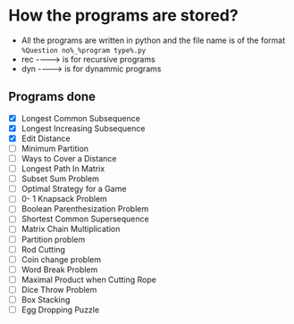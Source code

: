 # How the programs are stored? 

- All the programs are written in python and the file name is of the format ` %Question no%_%program type%.py `
- rec ----> is for recursive programs 
- dyn ----> is for dynammic programs

## Programs done

- [x] Longest Common Subsequence 
- [x] Longest Increasing Subsequence 
- [x] Edit Distance 
- [ ] Minimum Partition 
- [ ] Ways to Cover a Distance 
- [ ] Longest Path In Matrix 
- [ ] Subset Sum Problem 
- [ ] Optimal Strategy for a Game 
- [ ] 0- 1 Knapsack Problem 
- [ ] Boolean Parenthesization Problem 
- [ ] Shortest Common Supersequence 
- [ ] Matrix Chain Multiplication 
- [ ] Partition problem 
- [ ] Rod Cutting 
- [ ] Coin change problem 
- [ ] Word Break Problem 
- [ ] Maximal Product when Cutting Rope 
- [ ] Dice Throw Problem 
- [ ] Box Stacking 
- [ ] Egg Dropping Puzzle 
